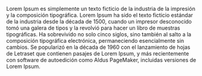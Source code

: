 Lorem Ipsum es simplemente un texto ficticio de la industria de la impresión y la composición tipográfica. Lorem
Ipsum ha sido el texto ficticio estándar de la industria desde la década de 1500, cuando un impresor desconocido
tomó una galera de tipos y la revolvió para hacer un libro de muestras tipográficas. Ha sobrevivido no solo cinco
siglos, sino también al salto a la composición tipográfica electrónica, permaneciendo esencialmente sin cambios. Se
popularizó en la década de 1960 con el lanzamiento de hojas de Letraset que contienen pasajes de Lorem Ipsum, y más
recientemente con software de autoedición como Aldus PageMaker, incluidas versiones de Lorem Ipsum.